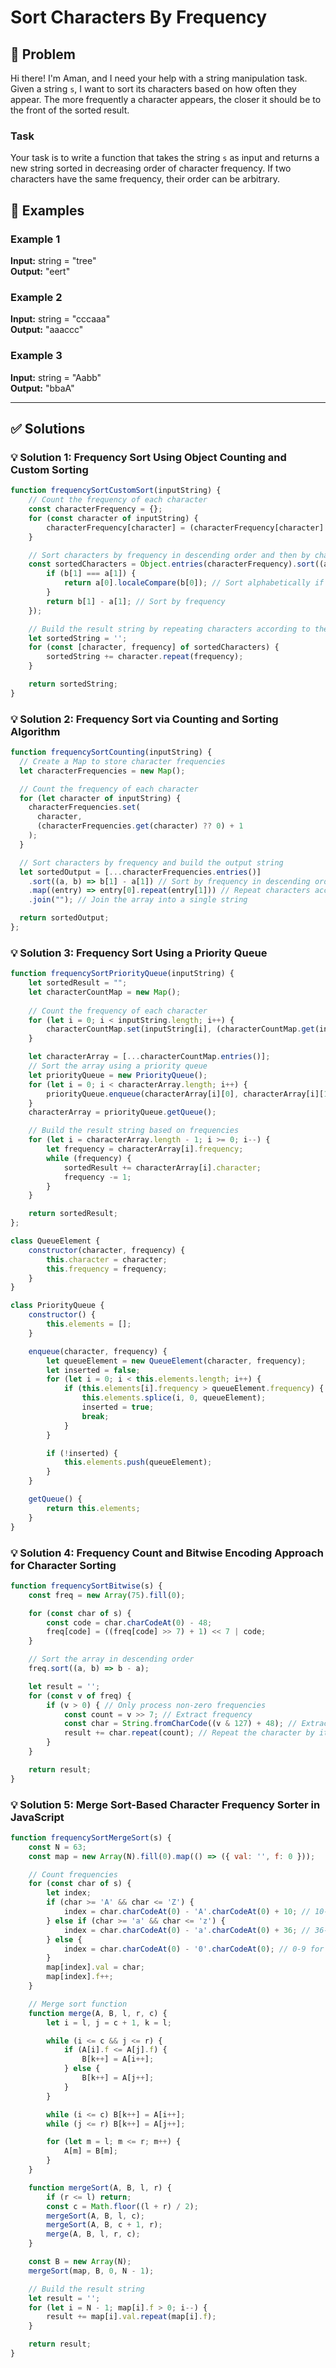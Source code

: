 # Sort Characters By Frequency

## 📝 Problem

Hi there! I'm Aman, and I need your help with a string manipulation task. Given a string `s`, I want to sort its characters based on how often they appear. The more frequently a character appears, the closer it should be to the front of the sorted result.

### Task

Your task is to write a function that takes the string `s` as input and returns a new string sorted in decreasing order of character frequency. If two characters have the same frequency, their order can be arbitrary.


## 📌 Examples

### Example 1

**Input:** string = "tree"  
**Output:** "eert"

### Example 2

**Input:** string = "cccaaa"  
**Output:** "aaaccc"

### Example 3

**Input:** string = "Aabb"  
**Output:** "bbaA"

---

## ✅ Solutions

### 💡 Solution 1: Frequency Sort Using Object Counting and Custom Sorting

```javascript
function frequencySortCustomSort(inputString) {
    // Count the frequency of each character
    const characterFrequency = {};
    for (const character of inputString) {
        characterFrequency[character] = (characterFrequency[character] || 0) + 1;
    }

    // Sort characters by frequency in descending order and then by character
    const sortedCharacters = Object.entries(characterFrequency).sort((a, b) => {
        if (b[1] === a[1]) {
            return a[0].localeCompare(b[0]); // Sort alphabetically if frequencies are the same
        }
        return b[1] - a[1]; // Sort by frequency
    });

    // Build the result string by repeating characters according to their frequency
    let sortedString = '';
    for (const [character, frequency] of sortedCharacters) {
        sortedString += character.repeat(frequency);
    }

    return sortedString;
}
```

### 💡 Solution 2: Frequency Sort via Counting and Sorting Algorithm

```javascript
function frequencySortCounting(inputString) {
  // Create a Map to store character frequencies
  let characterFrequencies = new Map();

  // Count the frequency of each character
  for (let character of inputString) {
    characterFrequencies.set(
      character,
      (characterFrequencies.get(character) ?? 0) + 1
    );
  }

  // Sort characters by frequency and build the output string
  let sortedOutput = [...characterFrequencies.entries()]
    .sort((a, b) => b[1] - a[1]) // Sort by frequency in descending order
    .map((entry) => entry[0].repeat(entry[1])) // Repeat characters according to their frequency
    .join(""); // Join the array into a single string

  return sortedOutput;
};
```

### 💡 Solution 3: Frequency Sort Using a Priority Queue

```javascript
function frequencySortPriorityQueue(inputString) {
    let sortedResult = "";
    let characterCountMap = new Map();
    
    // Count the frequency of each character
    for (let i = 0; i < inputString.length; i++) {
        characterCountMap.set(inputString[i], (characterCountMap.get(inputString[i]) || 0) + 1);
    }

    let characterArray = [...characterCountMap.entries()];
    // Sort the array using a priority queue
    let priorityQueue = new PriorityQueue();
    for (let i = 0; i < characterArray.length; i++) {
        priorityQueue.enqueue(characterArray[i][0], characterArray[i][1]);
    }
    characterArray = priorityQueue.getQueue();

    // Build the result string based on frequencies
    for (let i = characterArray.length - 1; i >= 0; i--) {
        let frequency = characterArray[i].frequency;
        while (frequency) {
            sortedResult += characterArray[i].character;
            frequency -= 1;
        }
    }

    return sortedResult;
};

class QueueElement {
    constructor(character, frequency) {
        this.character = character;
        this.frequency = frequency;
    }
}

class PriorityQueue {
    constructor() {
        this.elements = [];
    }

    enqueue(character, frequency) {
        let queueElement = new QueueElement(character, frequency);
        let inserted = false;
        for (let i = 0; i < this.elements.length; i++) {
            if (this.elements[i].frequency > queueElement.frequency) {
                this.elements.splice(i, 0, queueElement);
                inserted = true;
                break;
            }
        }

        if (!inserted) {
            this.elements.push(queueElement);
        }
    }

    getQueue() {
        return this.elements;
    }
}
```

### 💡 Solution 4: Frequency Count and Bitwise Encoding Approach for Character Sorting

```javascript
function frequencySortBitwise(s) {
    const freq = new Array(75).fill(0);

    for (const char of s) {
        const code = char.charCodeAt(0) - 48;
        freq[code] = ((freq[code] >> 7) + 1) << 7 | code;
    }

    // Sort the array in descending order
    freq.sort((a, b) => b - a);

    let result = '';
    for (const v of freq) {
        if (v > 0) { // Only process non-zero frequencies
            const count = v >> 7; // Extract frequency
            const char = String.fromCharCode((v & 127) + 48); // Extract character
            result += char.repeat(count); // Repeat the character by its frequency
        }
    }

    return result;
}
```

### 💡 Solution 5: Merge Sort-Based Character Frequency Sorter in JavaScript

```javascript
function frequencySortMergeSort(s) {
    const N = 63;
    const map = new Array(N).fill(0).map(() => ({ val: '', f: 0 }));

    // Count frequencies
    for (const char of s) {
        let index;
        if (char >= 'A' && char <= 'Z') {
            index = char.charCodeAt(0) - 'A'.charCodeAt(0) + 10; // 10-35 for uppercase
        } else if (char >= 'a' && char <= 'z') {
            index = char.charCodeAt(0) - 'a'.charCodeAt(0) + 36; // 36-61 for lowercase
        } else {
            index = char.charCodeAt(0) - '0'.charCodeAt(0); // 0-9 for digits
        }
        map[index].val = char;
        map[index].f++;
    }

    // Merge sort function
    function merge(A, B, l, r, c) {
        let i = l, j = c + 1, k = l;

        while (i <= c && j <= r) {
            if (A[i].f <= A[j].f) {
                B[k++] = A[i++];
            } else {
                B[k++] = A[j++];
            }
        }

        while (i <= c) B[k++] = A[i++];
        while (j <= r) B[k++] = A[j++];

        for (let m = l; m <= r; m++) {
            A[m] = B[m];
        }
    }

    function mergeSort(A, B, l, r) {
        if (r <= l) return;
        const c = Math.floor((l + r) / 2);
        mergeSort(A, B, l, c);
        mergeSort(A, B, c + 1, r);
        merge(A, B, l, r, c);
    }

    const B = new Array(N);
    mergeSort(map, B, 0, N - 1);

    // Build the result string
    let result = '';
    for (let i = N - 1; map[i].f > 0; i--) {
        result += map[i].val.repeat(map[i].f);
    }

    return result;
}
```